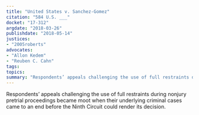 ```yaml
---
title: "United States v. Sanchez-Gomez"
citation: "584 U.S. ___"
docket: "17-312"
argdate: "2018-03-26"
publishdate: "2018-05-14"
justices:
- "2005roberts"
advocates:
- "Allon Kedem"
- "Reuben C. Cahn"
tags:
topics:
summary: "Respondents’ appeals challenging the use of full restraints during nonjury pretrial proceedings became moot when their underlying criminal cases came to an end before the Ninth Circuit could render its decision."
---
```

Respondents’ appeals challenging the use of full restraints during nonjury pretrial proceedings became moot when their underlying criminal cases came to an end before the Ninth Circuit could render its decision.

